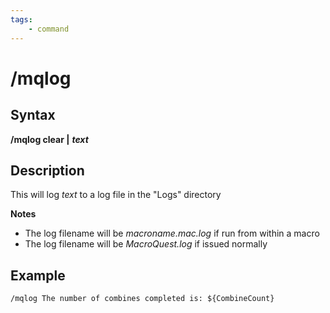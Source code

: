 ```yaml
---
tags:
    - command
---
```

# /mqlog

## Syntax

**/mqlog clear \|** _**text**_

## Description

This will log _text_ to a log file in the "Logs" directory

**Notes**

* The log filename will be _macroname.mac.log_ if run from within a macro
* The log filename will be _MacroQuest.log_ if issued normally

## Example

```text
/mqlog The number of combines completed is: ${CombineCount}
```

